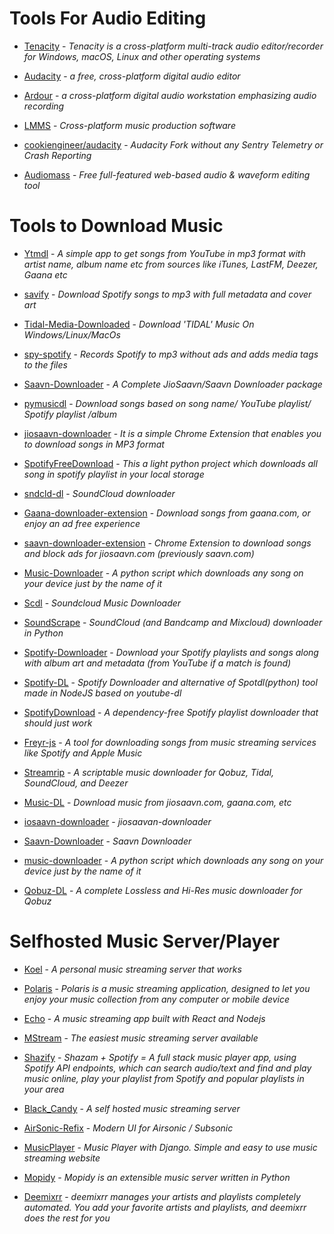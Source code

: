 # Tools For Audio Editing

* [Tenacity](https://github.com/tenacityteam/tenacity) - *Tenacity is a cross-platform multi-track audio editor/recorder for Windows, macOS, Linux and other operating systems*

* [Audacity](https://github.com/audacity/audacity) - *a free, cross-platform digital audio editor*

* [Ardour](http://ardour.org/) - *a cross-platform digital audio workstation emphasizing audio recording*

* [LMMS](https://github.com/LMMS/lmms) - *Cross-platform music production software*

* [cookiengineer/audacity](https://github.com/cookiengineer/audacity) - *Audacity Fork without any Sentry Telemetry or Crash Reporting*

* [Audiomass](https://github.com/pkalogiros/audiomass) - *Free full-featured web-based audio & waveform editing tool*

# Tools to Download Music

* [Ytmdl](https://github.com/deepjyoti30/ytmdl) - *A simple app to get songs from YouTube in mp3 format with artist name, album name etc from sources like iTunes, LastFM, Deezer, Gaana etc*

* [savify](https://github.com/LaurenceRawlings/savify) - *Download Spotify songs to mp3 with full metadata and cover art*

* [Tidal-Media-Downloaded](https://github.com/yaronzz/Tidal-Media-Downloader/) - *Download 'TIDAL' Music On Windows/Linux/MacOs*

* [spy-spotify](https://github.com/jwallet/spy-spotify) - *Records Spotify to mp3 without ads and adds media tags to the files*

* [Saavn-Downloader](https://github.com/amol-17/Saavn-Downloader) - *A Complete JioSaavn/Saavn Downloader package*

* [pymusicdl](https://github.com/insaiyancvk/pymusicdl) - *Download songs based on song name/ YouTube playlist/ Spotify playlist /album*

* [jiosaavn-downloader](https://github.com/GrayGalaxy/jiosaavn-downloader) - *It is a simple Chrome Extension that enables you to download songs in MP3 format*

* [SpotifyFreeDownload](https://github.com/ShahinSha-dot/SpotifyFreeDownload) - *This a light python project which downloads all song in spotify playlist in your local storage*

* [sndcld-dl](https://github.com/Sweets/sndcld-dl) - *SoundCloud downloader*

* [Gaana-downloader-extension](https://github.com/cachecleanerjeet/gaana-downloader-extension) - *Download songs from gaana.com, or enjoy an ad free experience*

* [saavn-downloader-extension](https://github.com/naqushab/saavn-downloader-extension) - *Chrome Extension to download songs and block ads for jiosaavn.com (previously saavn.com)*

* [Music-Downloader](https://github.com/Dayhawk007/music-downloader) - *A python script which downloads any song on your device just by the name of it*

* [Scdl](https://github.com/flyingrub/scdl) - *Soundcloud Music Downloader*

* [SoundScrape](https://github.com/Miserlou/SoundScrape) - *SoundCloud (and Bandcamp and Mixcloud) downloader in Python*

* [Spotify-Downloader](https://github.com/spotDL/spotify-downloader) - *Download your Spotify playlists and songs along with album art and metadata (from YouTube if a match is found)*

* [Spotify-DL](https://github.com/SwapnilSoni1999/spotify-dl) - *Spotify Downloader and alternative of Spotdl(python) tool made in NodeJS based on youtube-dl*

* [SpotifyDownload](https://github.com/schollz/spotifydownload) - *A dependency-free Spotify playlist downloader that should just work*

* [Freyr-js](https://github.com/miraclx/freyr-js) - *A tool for downloading songs from music streaming services like Spotify and Apple Music*

* [Streamrip](https://github.com/nathom/streamrip) - *A scriptable music downloader for Qobuz, Tidal, SoundCloud, and Deezer*

* [Music-DL](https://github.com/vishaltelangre/music-dl) - *Download music from jiosaavn.com, gaana.com, etc*

* [iosaavn-downloader](https://github.com/kx3ez1/jiosaavn-downloader) - *jiosaavan-downloader*

* [Saavn-Downloader](https://github.com/prabaprakash/Saavn-Downloader) - *Saavn Downloader*

* [music-downloader](https://github.com/Dayhawk0z07/music-downloader) - *A python script which downloads any song on your device just by the name of it*

* [Qobuz-DL](https://github.com/vitiko98/qobuz-dl) - *A complete Lossless and Hi-Res music downloader for Qobuz*

# Selfhosted Music Server/Player

* [Koel](https://github.com/koel/koel) - *A personal music streaming server that works*

* [Polaris](https://github.com/agersant/polaris) - *Polaris is a music streaming application, designed to let you enjoy your music collection from any computer or mobile device*

* [Echo](https://github.com/anhthii/Echo) - *A music streaming app built with React and Nodejs*

* [MStream](https://github.com/IrosTheBeggar/mStream) - *The easiest music streaming server available*

* [Shazify](https://github.com/orifmilod/Shazify) - *Shazam + Spotify = A full stack music player app, using Spotify API endpoints, which can search audio/text and find and play music online, play your playlist from Spotify and popular playlists in your area*

* [Black_Candy](https://github.com/aidewoode/black_candy) - *A self hosted music streaming server*

* [AirSonic-Refix](https://github.com/tamland/airsonic-refix) - *Modern UI for Airsonic / Subsonic*

* [MusicPlayer](https://github.com/rajaprerak/MusicPlayer) - *Music Player with Django. Simple and easy to use music streaming website*

* [Mopidy](https://github.com/mopidy) - *Mopidy is an extensible music server written in Python*

* [Deemixrr](https://github.com/TheUltimateC0der/Deemixrr) - *deemixrr manages your artists and playlists completely automated. You add your favorite artists and playlists, and deemixrr does the rest for you*
